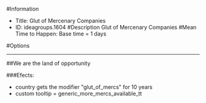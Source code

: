 #Information
 - Title: Glut of Mercenary Companies
 - ID: ideagroups.1604
#Description
Glut of Mercenary Companies
#Mean Time to Happen:
Base time = 1 days

#Options

___
##We are the land of opportunity

###Efects:<ul><li>country gets the modifier "glut_of_mercs" for 10 years</li><li>custom tooltip = generic_more_mercs_available_tt</li></ul>
